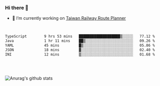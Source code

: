 ### Hi there 👋

- 🔭 I’m currently working on [Taiwan Railway Route Planner](https://github.com/Taiwan-Railway-Route-Planner)

<br/>

<!--START_SECTION:waka-->

```txt
TypeScript        9 hrs 53 mins   ███████████████████▒░░░░░   77.12 %
Java              1 hr 11 mins    ██▒░░░░░░░░░░░░░░░░░░░░░░   09.26 %
YAML              45 mins         █▒░░░░░░░░░░░░░░░░░░░░░░░   05.86 %
JSON              18 mins         ▓░░░░░░░░░░░░░░░░░░░░░░░░   02.40 %
INI               12 mins         ▒░░░░░░░░░░░░░░░░░░░░░░░░   01.68 %
```

<!--END_SECTION:waka-->

<br/>
<br/>

![Anurag's github stats](https://github-readme-stats.vercel.app/api?username=DepickereSven&show_icons=true&theme=tokyonight)



<!--
**DepickereSven/DepickereSven** is a ✨ _special_ ✨ repository because its `README.md` (this file) appears on your GitHub profile.

Here are some ideas to get you started:

- 🔭 I’m currently working on ...
- 🌱 I’m currently learning ...
- 👯 I’m looking to collaborate on ...
- 🤔 I’m looking for help with ...
- 💬 Ask me about ...
- 📫 How to reach me: ...
- 😄 Pronouns: ...
- ⚡ Fun fact: ...
-->
